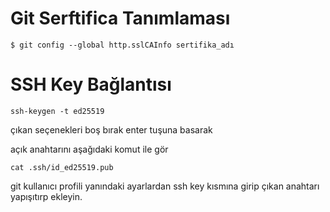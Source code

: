 
# Git  Serftifica Tanımlaması
```
$ git config --global http.sslCAInfo sertifika_adı
```

# SSH Key Bağlantısı
```
ssh-keygen -t ed25519
```
çıkan seçenekleri boş bırak enter tuşuna basarak

açık anahtarını aşağıdaki komut ile gör 

```
cat .ssh/id_ed25519.pub
```

git kullanıcı profili yanındaki ayarlardan ssh key kısmına girip çıkan anahtarı yapışıtırp ekleyin.
